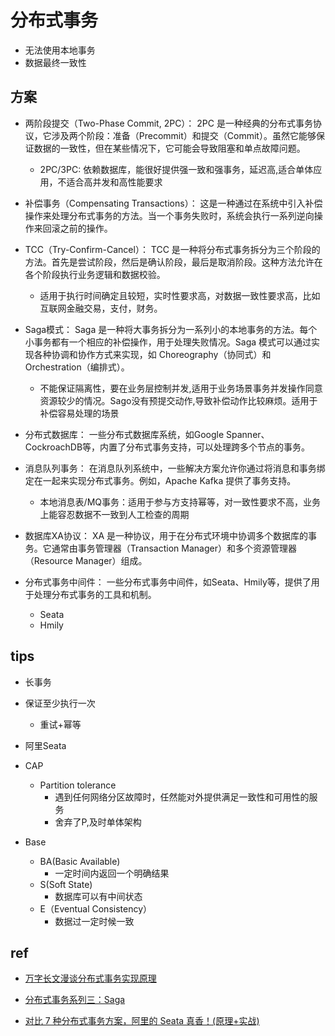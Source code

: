 #  分布式事务
+ 无法使用本地事务
+ 数据最终一致性

## 方案
+ 两阶段提交（Two-Phase Commit, 2PC）： 2PC 是一种经典的分布式事务协议，它涉及两个阶段：准备（Precommit）和提交（Commit）。虽然它能够保证数据的一致性，但在某些情况下，它可能会导致阻塞和单点故障问题。
    + 2PC/3PC: 依赖数据库，能很好提供强一致和强事务，延迟高,适合单体应用，不适合高并发和高性能要求

+ 补偿事务（Compensating Transactions）： 这是一种通过在系统中引入补偿操作来处理分布式事务的方法。当一个事务失败时，系统会执行一系列逆向操作来回滚之前的操作。

+ TCC（Try-Confirm-Cancel）： TCC 是一种将分布式事务拆分为三个阶段的方法。首先是尝试阶段，然后是确认阶段，最后是取消阶段。这种方法允许在各个阶段执行业务逻辑和数据校验。
    + 适用于执行时间确定且较短，实时性要求高，对数据一致性要求高，比如互联网金融交易，支付，财务。

+ Saga模式： Saga 是一种将大事务拆分为一系列小的本地事务的方法。每个小事务都有一个相应的补偿操作，用于处理失败情况。Saga 模式可以通过实现各种协调和协作方式来实现，如 Choreography（协同式）和 Orchestration（编排式）。
    + 不能保证隔离性，要在业务层控制并发,适用于业务场景事务并发操作同意资源较少的情况。Sago没有预提交动作,导致补偿动作比较麻烦。适用于补偿容易处理的场景

+ 分布式数据库： 一些分布式数据库系统，如Google Spanner、CockroachDB等，内置了分布式事务支持，可以处理跨多个节点的事务。

+ 消息队列事务： 在消息队列系统中，一些解决方案允许你通过将消息和事务绑定在一起来实现分布式事务。例如，Apache Kafka 提供了事务支持。
    + 本地消息表/MQ事务：适用于参与方支持幂等，对一致性要求不高，业务上能容忍数据不一致到人工检查的周期

+ 数据库XA协议： XA 是一种协议，用于在分布式环境中协调多个数据库的事务。它通常由事务管理器（Transaction Manager）和多个资源管理器（Resource Manager）组成。

+ 分布式事务中间件： 一些分布式事务中间件，如Seata、Hmily等，提供了用于处理分布式事务的工具和机制。
    + Seata
    + Hmily



## tips
+ 长事务

+ 保证至少执行一次
    + 重试+幂等

+ 阿里Seata

+ CAP
    + Partition tolerance
        + 遇到任何网络分区故障时，任然能对外提供满足一致性和可用性的服务
        + 舍弃了P,及时单体架构

+ Base
    + BA(Basic Available)
        + 一定时间内返回一个明确结果
    + S(Soft State)
        + 数据库可以有中间状态
    + E（Eventual Consistency）
        + 数据过一定时候一致

## ref
+ [万字长文漫谈分布式事务实现原理](https://zhuanlan.zhihu.com/p/648556608)
+ [分布式事务系列三：Saga](https://zhuanlan.zhihu.com/p/95852045)

+ [对比 7 种分布式事务方案，阿里的 Seata 真香！(原理+实战)](https://cloud.tencent.com/developer/article/1975104)